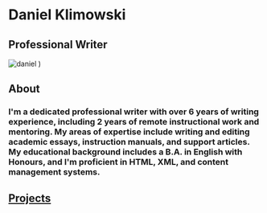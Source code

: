 # Daniel Klimowski
## Professional Writer

![daniel](https://cdn.discordapp.com/attachments/552500104678998016/1154467963429195796/small_dan.jpg)
)

## About
### I'm a dedicated professional writer with over 6 years of writing experience, including 2 years of remote instructional work and mentoring. My areas of expertise include writing and editing academic essays, instruction manuals, and support articles. My educational background includes a B.A. in English with Honours, and I'm proficient in HTML, XML, and content management systems.
## [Projects](https://danielklimowski.github.io/projects)
